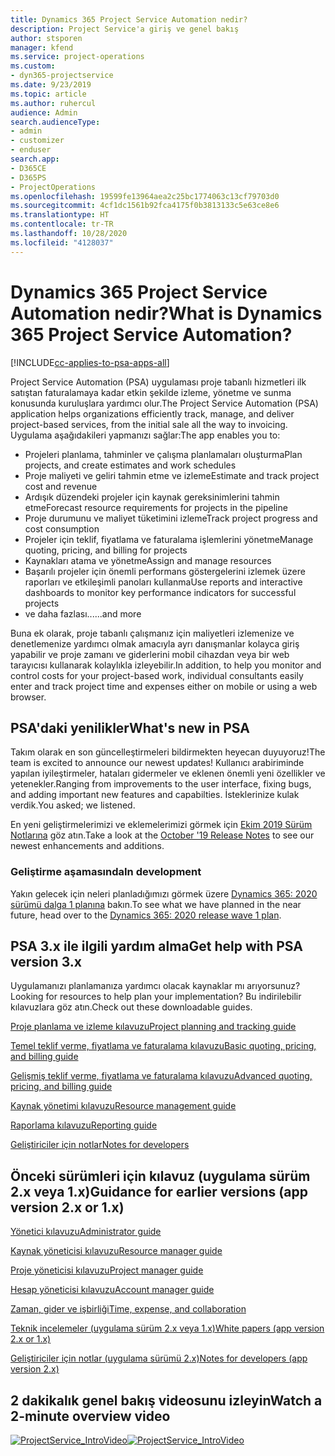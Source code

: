 ```yaml
---
title: Dynamics 365 Project Service Automation nedir?
description: Project Service'a giriş ve genel bakış
author: stsporen
manager: kfend
ms.service: project-operations
ms.custom:
- dyn365-projectservice
ms.date: 9/23/2019
ms.topic: article
ms.author: ruhercul
audience: Admin
search.audienceType:
- admin
- customizer
- enduser
search.app:
- D365CE
- D365PS
- ProjectOperations
ms.openlocfilehash: 19599fe13964aea2c25bc1774063c13cf79703d0
ms.sourcegitcommit: 4cf1dc1561b92fca4175f0b3813133c5e63ce8e6
ms.translationtype: HT
ms.contentlocale: tr-TR
ms.lasthandoff: 10/28/2020
ms.locfileid: "4128037"
---
```

# <a name="what-is-dynamics-365-project-service-automation"></a><span data-ttu-id="3e7e7-103">Dynamics 365 Project Service Automation nedir?</span><span class="sxs-lookup"><span data-stu-id="3e7e7-103">What is Dynamics 365 Project Service Automation?</span></span>

[!INCLUDE[cc-applies-to-psa-apps-all](../includes/cc-applies-to-psa-apps-all.md)]

<span data-ttu-id="3e7e7-104">Project Service Automation (PSA) uygulaması proje tabanlı hizmetleri ilk satıştan faturalamaya kadar etkin şekilde izleme, yönetme ve sunma konusunda kuruluşlara yardımcı olur.</span><span class="sxs-lookup"><span data-stu-id="3e7e7-104">The Project Service Automation (PSA) application helps organizations efficiently track, manage, and deliver project-based services, from the initial sale all the way to invoicing.</span></span> <span data-ttu-id="3e7e7-105">Uygulama aşağıdakileri yapmanızı sağlar:</span><span class="sxs-lookup"><span data-stu-id="3e7e7-105">The app enables you to:</span></span>

- <span data-ttu-id="3e7e7-106">Projeleri planlama, tahminler ve çalışma planlamaları oluşturma</span><span class="sxs-lookup"><span data-stu-id="3e7e7-106">Plan projects, and create estimates and work schedules</span></span>
- <span data-ttu-id="3e7e7-107">Proje maliyeti ve geliri tahmin etme ve izleme</span><span class="sxs-lookup"><span data-stu-id="3e7e7-107">Estimate and track project cost and revenue</span></span>
- <span data-ttu-id="3e7e7-108">Ardışık düzendeki projeler için kaynak gereksinimlerini tahmin etme</span><span class="sxs-lookup"><span data-stu-id="3e7e7-108">Forecast resource requirements for projects in the pipeline</span></span>
- <span data-ttu-id="3e7e7-109">Proje durumunu ve maliyet tüketimini izleme</span><span class="sxs-lookup"><span data-stu-id="3e7e7-109">Track project progress and cost consumption</span></span>
- <span data-ttu-id="3e7e7-110">Projeler için teklif, fiyatlama ve faturalama işlemlerini yönetme</span><span class="sxs-lookup"><span data-stu-id="3e7e7-110">Manage quoting, pricing, and billing for projects</span></span>
- <span data-ttu-id="3e7e7-111">Kaynakları atama ve yönetme</span><span class="sxs-lookup"><span data-stu-id="3e7e7-111">Assign and manage resources</span></span>
- <span data-ttu-id="3e7e7-112">Başarılı projeler için önemli performans göstergelerini izlemek üzere raporları ve etkileşimli panoları kullanma</span><span class="sxs-lookup"><span data-stu-id="3e7e7-112">Use reports and interactive dashboards to monitor key performance indicators for successful projects</span></span>
- <span data-ttu-id="3e7e7-113">ve daha fazlası...</span><span class="sxs-lookup"><span data-stu-id="3e7e7-113">...and more</span></span>

<span data-ttu-id="3e7e7-114">Buna ek olarak, proje tabanlı çalışmanız için maliyetleri izlemenize ve denetlemenize yardımcı olmak amacıyla ayrı danışmanlar kolayca giriş yapabilir ve proje zamanı ve giderlerini mobil cihazdan veya bir web tarayıcısı kullanarak kolaylıkla izleyebilir.</span><span class="sxs-lookup"><span data-stu-id="3e7e7-114">In addition, to help you monitor and control costs for your project-based work, individual consultants easily enter and track project time and expenses either on mobile or using a web browser.</span></span>

## <a name="whats-new-in-psa"></a><span data-ttu-id="3e7e7-115">PSA'daki yenilikler</span><span class="sxs-lookup"><span data-stu-id="3e7e7-115">What's new in PSA</span></span>
<span data-ttu-id="3e7e7-116">Takım olarak en son güncelleştirmeleri bildirmekten heyecan duyuyoruz!</span><span class="sxs-lookup"><span data-stu-id="3e7e7-116">The team is excited to announce our newest updates!</span></span> <span data-ttu-id="3e7e7-117">Kullanıcı arabiriminde yapılan iyileştirmeler, hataları gidermeler ve eklenen önemli yeni özellikler ve yetenekler.</span><span class="sxs-lookup"><span data-stu-id="3e7e7-117">Ranging from improvements to the user interface, fixing bugs, and adding important new features and capabilties.</span></span> <span data-ttu-id="3e7e7-118">İsteklerinize kulak verdik.</span><span class="sxs-lookup"><span data-stu-id="3e7e7-118">You asked; we listened.</span></span>

<span data-ttu-id="3e7e7-119">En yeni geliştirmelerimizi ve eklemelerimizi görmek için [Ekim 2019 Sürüm Notlarına](https://docs.microsoft.com/dynamics365-release-plan/2019wave2/index) göz atın.</span><span class="sxs-lookup"><span data-stu-id="3e7e7-119">Take a look at the [October '19 Release Notes](https://docs.microsoft.com/dynamics365-release-plan/2019wave2/index) to see our newest enhancements and additions.</span></span>

### <a name="in-development"></a><span data-ttu-id="3e7e7-120">Geliştirme aşamasında</span><span class="sxs-lookup"><span data-stu-id="3e7e7-120">In development</span></span>
<span data-ttu-id="3e7e7-121">Yakın gelecek için neleri planladığımızı görmek üzere [Dynamics 365: 2020 sürümü dalga 1 planına](https://docs.microsoft.com/dynamics365-release-plan/2020wave1/index) bakın.</span><span class="sxs-lookup"><span data-stu-id="3e7e7-121">To see what we have planned in the near future, head over to the [Dynamics 365: 2020 release wave 1 plan](https://docs.microsoft.com/dynamics365-release-plan/2020wave1/index).</span></span>

## <a name="get-help-with-psa-version-3x"></a><span data-ttu-id="3e7e7-122">PSA 3.x ile ilgili yardım alma</span><span class="sxs-lookup"><span data-stu-id="3e7e7-122">Get help with PSA version 3.x</span></span>
<span data-ttu-id="3e7e7-123">Uygulamanızı planlamanıza yardımcı olacak kaynaklar mı arıyorsunuz?</span><span class="sxs-lookup"><span data-stu-id="3e7e7-123">Looking for resources to help plan your implementation?</span></span> <span data-ttu-id="3e7e7-124">Bu indirilebilir kılavuzlara göz atın.</span><span class="sxs-lookup"><span data-stu-id="3e7e7-124">Check out these downloadable guides.</span></span>

 [<span data-ttu-id="3e7e7-125">Proje planlama ve izleme kılavuzu</span><span class="sxs-lookup"><span data-stu-id="3e7e7-125">Project planning and tracking guide</span></span>](../psa/implementation-guides/project-planning-tracking.md)

 [<span data-ttu-id="3e7e7-126">Temel teklif verme, fiyatlama ve faturalama kılavuzu</span><span class="sxs-lookup"><span data-stu-id="3e7e7-126">Basic quoting, pricing, and billing guide</span></span>](../psa/implementation-guides/begin-quoting-pricing-billing.md)

 [<span data-ttu-id="3e7e7-127">Gelişmiş teklif verme, fiyatlama ve faturalama kılavuzu</span><span class="sxs-lookup"><span data-stu-id="3e7e7-127">Advanced quoting, pricing, and billing guide</span></span>](../psa/implementation-guides/adv-quoting-pricing-billing.md)

 [<span data-ttu-id="3e7e7-128">Kaynak yönetimi kılavuzu</span><span class="sxs-lookup"><span data-stu-id="3e7e7-128">Resource management guide</span></span>](../psa/implementation-guides/resource-management-guide.md)

 [<span data-ttu-id="3e7e7-129">Raporlama kılavuzu</span><span class="sxs-lookup"><span data-stu-id="3e7e7-129">Reporting guide</span></span>](../psa/implementation-guides/reporting-guide.md)

 [<span data-ttu-id="3e7e7-130">Geliştiriciler için notlar</span><span class="sxs-lookup"><span data-stu-id="3e7e7-130">Notes for developers</span></span>](../psa/developer-guides/overview-dev-notes-v3.x.md)

## <a name="guidance-for-earlier-versions-app-version-2x-or-1x"></a><span data-ttu-id="3e7e7-131">Önceki sürümleri için kılavuz (uygulama sürüm 2.x veya 1.x)</span><span class="sxs-lookup"><span data-stu-id="3e7e7-131">Guidance for earlier versions (app version 2.x or 1.x)</span></span>
 [<span data-ttu-id="3e7e7-132">Yönetici kılavuzu</span><span class="sxs-lookup"><span data-stu-id="3e7e7-132">Administrator guide</span></span>](../psa/admin-guide.md)

 [<span data-ttu-id="3e7e7-133">Kaynak yöneticisi kılavuzu</span><span class="sxs-lookup"><span data-stu-id="3e7e7-133">Resource manager guide</span></span>](../psa/resource-manager-guide.md)

 [<span data-ttu-id="3e7e7-134">Proje yöneticisi kılavuzu</span><span class="sxs-lookup"><span data-stu-id="3e7e7-134">Project manager guide</span></span>](../psa/project-manager-guide.md)

 [<span data-ttu-id="3e7e7-135">Hesap yöneticisi kılavuzu</span><span class="sxs-lookup"><span data-stu-id="3e7e7-135">Account manager guide</span></span>](../psa/account-manager-guide.md)

 [<span data-ttu-id="3e7e7-136">Zaman, gider ve işbirliği</span><span class="sxs-lookup"><span data-stu-id="3e7e7-136">Time, expense, and collaboration</span></span>](../psa/time-expense-collaboration-guide.md)

 [<span data-ttu-id="3e7e7-137">Teknik incelemeler (uygulama sürüm 2.x veya 1.x)</span><span class="sxs-lookup"><span data-stu-id="3e7e7-137">White papers (app version 2.x or 1.x)</span></span>](../psa/white-papers.md)

 [<span data-ttu-id="3e7e7-138">Geliştiriciler için notlar (uygulama sürümü 2.x)</span><span class="sxs-lookup"><span data-stu-id="3e7e7-138">Notes for developers (app version 2.x)</span></span>](../psa/developer-guides/add-custom-qoi-forms-v2.x.md)

 ## <a name="watch-a-2-minute-overview-video"></a><span data-ttu-id="3e7e7-139">2 dakikalık genel bakış videosunu izleyin</span><span class="sxs-lookup"><span data-stu-id="3e7e7-139">Watch a 2-minute overview video</span></span>
 <a name="heroArea"></a> <span data-ttu-id="3e7e7-140">[![ProjectService_IntroVideo](../psa/media/project-service-intro-video.png "ProjectService_IntroVideo")](https://go.microsoft.com/fwlink/p/?LinkId=799457)</span><span class="sxs-lookup"><span data-stu-id="3e7e7-140">[![ProjectService_IntroVideo](../psa/media/project-service-intro-video.png "ProjectService_IntroVideo")](https://go.microsoft.com/fwlink/p/?LinkId=799457)</span></span>


